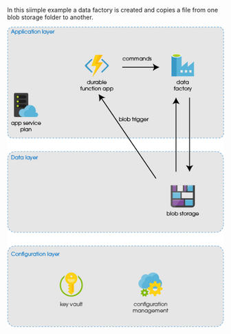 
In this siimple example a data factory is created and copies a file from one blob storage folder to another. 


![architecture](./landscape-architecture.jpg)